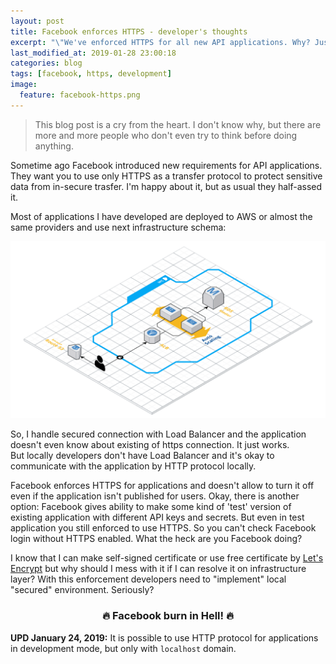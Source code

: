 ```yaml
---
layout: post
title: Facebook enforces HTTPS - developer's thoughts
excerpt: "\"We've enforced HTTPS for all new API applications. Why? Just because we can.\" &copy; Facebook"
last_modified_at: 2019-01-28 23:00:18
categories: blog
tags: [facebook, https, development]
image:
  feature: facebook-https.png
---
```


> This blog post is a cry from the heart. I don't know why, but there are more and more people who don't even try to think before doing anything.

Sometime ago Facebook introduced new requirements for API applications. They want you to use only HTTPS as a transfer protocol to protect sensitive data from in-secure trasfer. I'm happy about it, but as usual they half-assed it.

Most of applications I have developed are deployed to AWS or almost the same providers and use next infrastructure schema:

[![Application Infrastructure](/images/application-architecture.png)](/images/application-architecture.png)

So, I handle secured connection with Load Balancer and the application doesn't even know about existing of https connection. It just works.  
But locally developers don't have Load Balancer and it's okay to communicate with the application by HTTP protocol locally.

Facebook enforces HTTPS for applications and doesn't allow to turn it off even if the application isn't published for users. Okay, there is another option: Facebook gives ability to make some kind of 'test' version of existing application with different API keys and secrets. But even in test application you still enforced to use HTTPS. So you can't check Facebook login without HTTPS enabled. What the heck are you Facebook doing?

I know that I can make self-signed certificate or use free certificate by [Let's Encrypt](https://letsencrypt.org/) but why should I mess with it if I can resolve it on infrastructure layer? With this enforcement developers need to "implement" local "secured" environment. Seriously?

<h3 style="text-align:center">🔥 Facebook burn in Hell! 🔥</h3>

**UPD January 24, 2019:** It is possible to use HTTP protocol for applications in development mode, but only with `localhost` domain.
